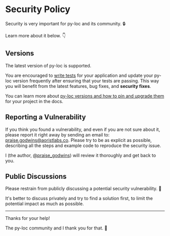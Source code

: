 # Security Policy

Security is very important for py-loc and its community. 🔒

Learn more about it below. 👇

## Versions

The latest version of py-loc is supported.

You are encouraged to [write tests](https://py-loc.aoristlabs.co/tutorial/testing/) for your application and update your py-loc version frequently after ensuring that your tests are passing. This way you will benefit from the latest features, bug fixes, and **security fixes**.

You can learn more about [py-loc versions and how to pin and upgrade them](https://py-loc.aoristlabs.co/deployment/versions/) for your project in the docs.

## Reporting a Vulnerability

If you think you found a vulnerability, and even if you are not sure about it, please report it right away by sending an email to: praise.godwins@aoristlabs.co. Please try to be as explicit as possible, describing all the steps and example code to reproduce the security issue.

I (the author, [@praise_godwins](https://x.com/praise_godwins)) will review it thoroughly and get back to you.

## Public Discussions

Please restrain from publicly discussing a potential security vulnerability. 🙊

It's better to discuss privately and try to find a solution first, to limit the potential impact as much as possible.

---

Thanks for your help!

The py-loc community and I thank you for that. 🙇